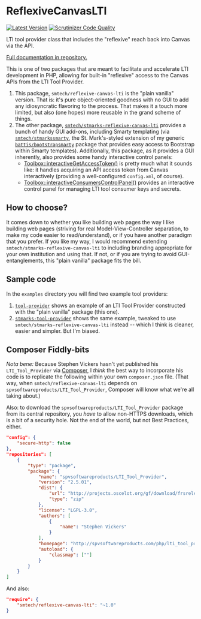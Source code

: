# ReflexiveCanvasLTI

[![Latest Version](https://img.shields.io/packagist/v/smtech/reflexive-canvas-lti.svg)](https://packagist.org/packages/smtech/reflexive-canvas-lti)
[![Scrutinizer Code Quality](https://scrutinizer-ci.com/g/smtech/reflexive-canvas-lti/badges/quality-score.png?b=master)](https://scrutinizer-ci.com/g/smtech/reflexive-canvas-lti/?branch=master)

LTI tool provider class that includes the \"reflexive\" reach back into Canvas via the API.

[Full documentation in repository.](https://smtech.github.io/reflexive-canvas-lti/namespaces/smtech.ReflexiveCanvasLTI.html)

This is one of two packages that are meant to facilitate and accelerate LTI development in PHP, allowing for built-in "reflexive" access to the Canvas APIs from the LTI Tool Provider.

  1. This package, `smtech/reflexive-canvas-lti` is the "plain vanilla" version. That is: it's pure object-oriented goodness with no GUI to add any idiosyncratic flavoring to the process. That makes it a touch more limited, but also (one hopes) more reusable in the grand scheme of things.
  2. The other package, [`smtech/stmarks-reflexive-canvas-lti`](https://github.com/smtech/stmarks-reflexive-canvas-lti) provides a bunch of handy GUI add-ons, including Smarty templating (via [`smtech/stmarkssmarty`](https://github.com/smtech/stmarks-bootstrapsmarty), the St. Mark's-styled extension of my generic [`battis/bootstrapsmarty`](https://github.com/battis/bootstrapsmarty) package that provides easy access to Bootstrap within Smarty templates). Additionally, this package, as it provides a GUI inherently, also provides some handy interactive control panels:
      - [Toolbox::interactiveGetAccessToken()](https://htmlpreview.github.io/?https://raw.githubusercontent.com/smtech/stmarks-reflexive-canvas-lti/master/doc/classes/smtech.StMarksReflexiveCanvasLTI.Toolbox.html#method_interactiveGetAccessToken) is pretty much what it sounds like: it handles acquiring an API access token from Canvas interactively (providing a well-configured `config.xml`, of course).
      - [Toolbox::interactiveConsumersControlPanel()](https://htmlpreview.github.io/?https://raw.githubusercontent.com/smtech/stmarks-reflexive-canvas-lti/master/doc/classes/smtech.StMarksReflexiveCanvasLTI.Toolbox.html#method_interactiveConsumersControlPanel) provides an interactive control panel for managing LTI tool consumer keys and secrets.

## How to choose?

It comes down to whether you like building web pages the way I like building web pages (striving for real Model-View-Controller separation, to make my code easier to read/understand), or if you have another paradigm that you prefer. If you like my way, I would recommend extending `smtech/stmarks-reflexive-canvas-lti` to including branding appropriate for your own institution and using that. If not, or if you are trying to avoid GUI-entanglements, this "plain vanilla" package fits the bill.

## Sample code

In the `examples` directory you will find two example tool providers:

  1. [`tool-provider`](https://github.com/smtech/reflexive-canvas-lti/tree/master/examples/tool-provider) shows an example of an LTI Tool Provider constructed with the "plain vanilla" package (this one).
  2. [`stmarks-tool-provider`](https://github.com/smtech/reflexive-canvas-lti/tree/master/examples/stmarks-tool-provider) shows the same example, tweaked to use `smtech/stmarks-reflexive-canvas-lti` instead -- which I think is cleaner, easier and simpler. But I'm biased.

## Composer Fiddly-bits

_Nota bene:_ Because Stephen Vickers hasn't yet published his `LTI_Tool_Provider` via [Composer](http://getcomposer.org), I _think_ the best way to incorporate his code is to replicate the following within your own `composer.json` file. (That way, when `smtech/reflexive-canvas-lti` depends on `spvsoftwareproducts/LTI_Tool_Provider`, Composer will know what we're all taking about.)

Also: to download the `spvsoftwareproducts/LTI_Tool_Provider` package from its central repository, you _have_ to allow non-HTTPS downloads, which is a bit of a security hole. Not the end of the world, but not Best Practices, either.

```JSON
"config": {
    "secure-http": false
},
"repositories": [
    {
        "type": "package",
        "package": {
            "name": "spvsoftwareproducts/LTI_Tool_Provider",
            "version": "2.5.01",
            "dist": {
                "url": "http://projects.oscelot.org/gf/download/frsrelease/956/6025/LTI_Tool_Provider-2.5.01.zip",
                "type": "zip"
            },
            "license": "LGPL-3.0",
            "authors": [
                {
                    "name": "Stephen Vickers"
                }
            ],
            "homepage": "http://spvsoftwareproducts.com/php/lti_tool_provider/",
            "autoload": {
                "classmap": [""]
            }
        }
    }
]
```

And also:

```JSON
"require": {
    "smtech/reflexive-canvas-lti": "~1.0"
}
```
